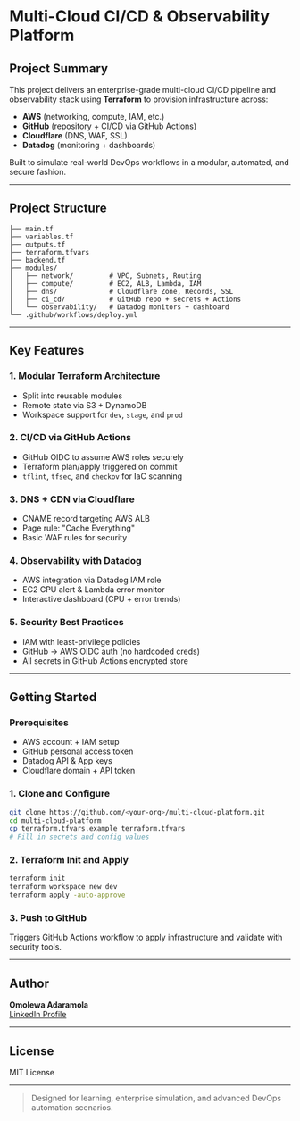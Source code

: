 # Multi-Cloud CI/CD & Observability Platform

## Project Summary
This project delivers an enterprise-grade multi-cloud CI/CD pipeline and observability stack using **Terraform** to provision infrastructure across:

- **AWS** (networking, compute, IAM, etc.)
- **GitHub** (repository + CI/CD via GitHub Actions)
- **Cloudflare** (DNS, WAF, SSL)
- **Datadog** (monitoring + dashboards)

Built to simulate real-world DevOps workflows in a modular, automated, and secure fashion.

---

## Project Structure
```
├── main.tf
├── variables.tf
├── outputs.tf
├── terraform.tfvars
├── backend.tf
├── modules/
│   ├── network/         # VPC, Subnets, Routing
│   ├── compute/         # EC2, ALB, Lambda, IAM
│   ├── dns/             # Cloudflare Zone, Records, SSL
│   ├── ci_cd/           # GitHub repo + secrets + Actions
│   └── observability/   # Datadog monitors + dashboard
└── .github/workflows/deploy.yml
```

---

## Key Features

### 1. Modular Terraform Architecture
- Split into reusable modules
- Remote state via S3 + DynamoDB
- Workspace support for `dev`, `stage`, and `prod`

### 2. CI/CD via GitHub Actions
- GitHub OIDC to assume AWS roles securely
- Terraform plan/apply triggered on commit
- `tflint`, `tfsec`, and `checkov` for IaC scanning

### 3. DNS + CDN via Cloudflare
- CNAME record targeting AWS ALB
- Page rule: "Cache Everything"
- Basic WAF rules for security

### 4. Observability with Datadog
- AWS integration via Datadog IAM role
- EC2 CPU alert & Lambda error monitor
- Interactive dashboard (CPU + error trends)

### 5. Security Best Practices
- IAM with least-privilege policies
- GitHub → AWS OIDC auth (no hardcoded creds)
- All secrets in GitHub Actions encrypted store

---

## Getting Started

### Prerequisites
- AWS account + IAM setup
- GitHub personal access token
- Datadog API & App keys
- Cloudflare domain + API token

### 1. Clone and Configure
```bash
git clone https://github.com/<your-org>/multi-cloud-platform.git
cd multi-cloud-platform
cp terraform.tfvars.example terraform.tfvars
# Fill in secrets and config values
```

### 2. Terraform Init and Apply
```bash
terraform init
terraform workspace new dev
terraform apply -auto-approve
```

### 3. Push to GitHub
Triggers GitHub Actions workflow to apply infrastructure and validate with security tools.

---

## Author
**Omolewa Adaramola**  
[LinkedIn Profile](https://www.linkedin.com/in/omolewa-adaramola)

---

## License
MIT License

---

> Designed for learning, enterprise simulation, and advanced DevOps automation scenarios.
